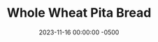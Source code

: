---
layout: post
title:  "Whole Wheat Pita Bread"
date:   2023-11-16 00:00:00 -0500
categories:
- Recipes
- Bread
permalink: /recipes/ptia
image: /assets/Food/Bread/Pita/pita-cover.jpg
ing: pita-ing
facts: pita-facts
Prep: 15
Rest: 120
Cook: 20
Source1: 
Source2: 
Description: Pita bread is probably my favorite type of bread. They're specifically designed for sandwiches, taste great, and are light and fluffy. This whole wheat variety shares all those qualities, while adding some extra fiber and removing heavily processed white flour. My favorite use is for a grilled chicken Greek salad sandwich
Instructions: 
- Mix warm water, salt, yeast, oil, and honey in a large bowl. Let proof for 5 minutes to make sure the yeast is alive<br><br>

- Add in the oil and flours, and bring together with a dough scraper. Lightly knead for a minute to fully mix everything. Cover and let rest for 20 minutes to autolyze
- <br><br><center><img src="/assets/Food/Bread/Pita/pita-2.jpg" alt="" class="instruction-image"></center><br>

- Turn dough onto the non floured counter and knead for ~8 minutes. Let rest for 3 minutes, then shape into a ball. Return to the bowl, cover with a cloth, and let rise for 1 hour (should be about doubled in size)
- <br><br><center><img src="/assets/Food/Bread/Pita/pita-3.jpg" alt="" class="instruction-image"></center><br>

- Preheat the oven to 500F. Turn dough onto the surface and divide into 10 pieces, ~90 g each. Roll each into a smooth ball, cover, and let rest for 10 minutes<br><br>

- Using a rolling pin (or your hands) roll each ball to about ¼ inch thick. Place 3 onto an ungreased cookie sheet, and bake for 4-5 minutes. For even better results, bake the pitas on a preheated pizza stone instead
- <br><br><center><img src="/assets/Food/Bread/Pita/pita-5.jpg" alt="" class="instruction-image"></center><br>

- Place on wire rack and repeat with the remaining pitas
---
